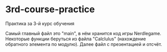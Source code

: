 # 3rd-course-practice
Практика за 3-й курс обучения

Самый главный файл это "main", в нём хранится код игры Nerdlegame. Некоторые функции беруться из файла "Calclulus" (нахождение обратного элемента по модулю).
Далее файл с презентацией и отсчёт.
